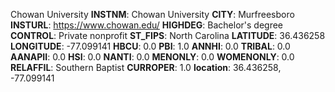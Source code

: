 
Chowan University
**INSTNM**: Chowan University
**CITY**: Murfreesboro
**INSTURL**: https://www.chowan.edu/
**HIGHDEG**: Bachelor's degree
**CONTROL**: Private nonprofit
**ST_FIPS**: North Carolina
**LATITUDE**: 36.436258
**LONGITUDE**: -77.099141
**HBCU**: 0.0
**PBI**: 1.0
**ANNHI**: 0.0
**TRIBAL**: 0.0
**AANAPII**: 0.0
**HSI**: 0.0
**NANTI**: 0.0
**MENONLY**: 0.0
**WOMENONLY**: 0.0
**RELAFFIL**: Southern Baptist
**CURROPER**: 1.0
**location**: 36.436258, -77.099141